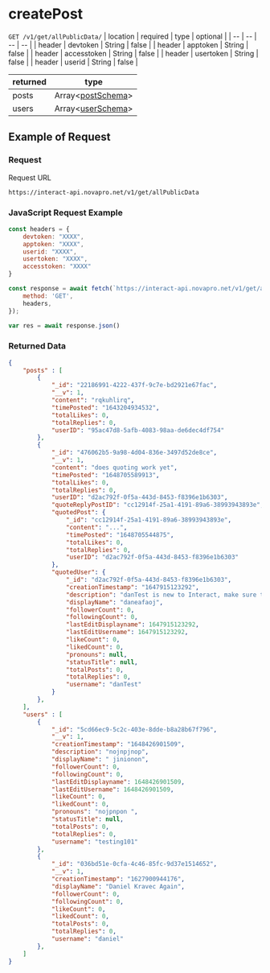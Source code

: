# createPost

``GET /v1/get/allPublicData/``
| location | required | type | optional |
| -- | -- | -- | -- |
| header | devtoken | String | false |
| header | apptoken | String | false |
| header | accesstoken | String | false |
| header | usertoken | String | false |
| header | userid | String | false |

| returned | type | 
| -- | -- |
| posts | Array<[postSchema](../../schemas/interactPostSchema.md)> |
| users | Array<[userSchema](../../schemas/interactUserSchema.md)> |


## Example of Request
### Request
Request URL

``https://interact-api.novapro.net/v1/get/allPublicData``

### JavaScript Request Example
```js
const headers = {
    devtoken: "XXXX",
    apptoken: "XXXX",
    userid: "XXXX",
    usertoken: "XXXX",
    accesstoken: "XXXX"
}

const response = await fetch(`https://interact-api.novapro.net/v1/get/allPublicData`, { 
    method: 'GET', 
    headers,
});

var res = await response.json()
```

### Returned Data
``` JSON
{
    "posts" : [
        {
			"_id": "22186991-4222-437f-9c7e-bd2921e67fac",
			"__v": 1,
			"content": "rqkuhlirq",
			"timePosted": "1643204934532",
			"totalLikes": 0,
			"totalReplies": 0,
			"userID": "95ac47d8-5afb-4083-98aa-de6dec4df754"
		},
        {
			"_id": "476062b5-9a98-4d04-836e-3497d52de8ce",
			"__v": 1,
			"content": "does quoting work yet",
			"timePosted": "1648705589913",
			"totalLikes": 0,
			"totalReplies": 0,
			"userID": "d2ac792f-0f5a-443d-8453-f8396e1b6303",
			"quoteReplyPostID": "cc12914f-25a1-4191-89a6-38993943893e",
			"quotedPost": {
				"_id": "cc12914f-25a1-4191-89a6-38993943893e",
				"content": "...",
				"timePosted": "1648705544875",
				"totalLikes": 0,
				"totalReplies": 0,
				"userID": "d2ac792f-0f5a-443d-8453-f8396e1b6303"
			},
			"quotedUser": {
				"_id": "d2ac792f-0f5a-443d-8453-f8396e1b6303",
				"creationTimestamp": "1647915123292",
				"description": "danTest is new to Interact, make sure to say hello!",
				"displayName": "daneafaoj",
				"followerCount": 0,
				"followingCount": 0,
				"lastEditDisplayname": 1647915123292,
				"lastEditUsername": 1647915123292,
				"likeCount": 0,
				"likedCount": 0,
				"pronouns": null,
				"statusTitle": null,
				"totalPosts": 0,
				"totalReplies": 0,
				"username": "danTest"
			}
		},
    ],
    "users" : [
        {
			"_id": "5cd66ec9-5c2c-403e-8dde-b8a28b67f796",
			"__v": 1,
			"creationTimestamp": "1648426901509",
			"description": "nojnpjnop",
			"displayName": " jinionon",
			"followerCount": 0,
			"followingCount": 0,
			"lastEditDisplayname": 1648426901509,
			"lastEditUsername": 1648426901509,
			"likeCount": 0,
			"likedCount": 0,
			"pronouns": "nojpnpon ",
			"statusTitle": null,
			"totalPosts": 0,
			"totalReplies": 0,
			"username": "testing101"
		},
        {
			"_id": "036bd51e-0cfa-4c46-85fc-9d37e1514652",
			"__v": 1,
			"creationTimestamp": "1627900944176",
			"displayName": "Daniel Kravec Again",
			"followerCount": 0,
			"followingCount": 0,
			"likeCount": 0,
			"likedCount": 0,
			"totalPosts": 0,
			"totalReplies": 0,
			"username": "daniel"
		},
    ]
}
```